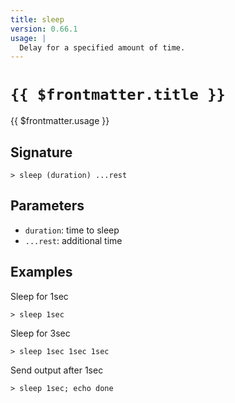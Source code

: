 ```yaml
---
title: sleep
version: 0.66.1
usage: |
  Delay for a specified amount of time.
---
```


# <code>{{ $frontmatter.title }}</code>

<div style='white-space: pre-wrap;'>{{ $frontmatter.usage }}</div>

## Signature

```> sleep (duration) ...rest```

## Parameters

 -  `duration`: time to sleep
 -  `...rest`: additional time

## Examples

Sleep for 1sec
```shell
> sleep 1sec
```

Sleep for 3sec
```shell
> sleep 1sec 1sec 1sec
```

Send output after 1sec
```shell
> sleep 1sec; echo done
```
